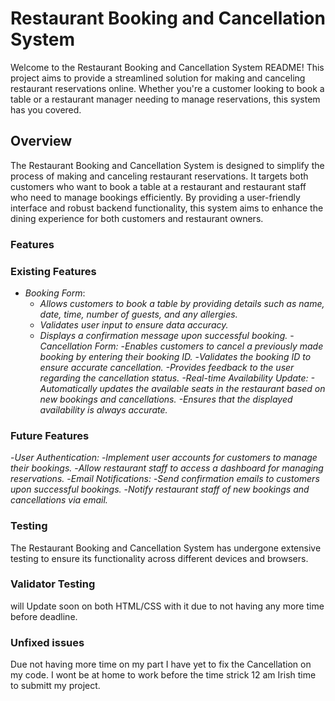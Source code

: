 # Restaurant Booking and Cancellation System

Welcome to the Restaurant Booking and Cancellation System README! This project aims to provide a streamlined solution for making and canceling restaurant reservations online. Whether you're a customer looking to book a table or a restaurant manager needing to manage reservations, this system has you covered.

## Overview
The Restaurant Booking and Cancellation System is designed to simplify the process of making and canceling restaurant reservations. It targets both customers who want to book a table at a restaurant and restaurant staff who need to manage bookings efficiently. By providing a user-friendly interface and robust backend functionality, this system aims to enhance the dining experience for both customers and restaurant owners.

### Features
### Existing Features 
- _Booking Form_:
  - _Allows customers to book a table by providing details such as name, date, time, number of guests, and any allergies._
  - _Validates user input to ensure data accuracy._
  - _Displays a confirmation message upon successful booking._
-_Cancellation Form:_
  -_Enables customers to cancel a previously made booking by entering their booking ID._
  -_Validates the booking ID to ensure accurate cancellation.
  -_Provides feedback to the user regarding the cancellation status._
-_Real-time Availability Update:_
  -_Automatically updates the available seats in the restaurant based on new bookings and cancellations._
  -Ensures that the displayed availability is always accurate._

### Future Features 
-_User Authentication:_ 
  -_Implement user accounts for customers to manage their bookings._
  -_Allow restaurant staff to access a dashboard for managing reservations._
-_Email Notifications:_ 
  -_Send confirmation emails to customers upon successful bookings._
  -_Notify restaurant staff of new bookings and cancellations via email._


### Testing
The Restaurant Booking and Cancellation System has undergone extensive testing to ensure its functionality across different devices and browsers.

### Validator Testing 
will Update soon on both HTML/CSS with it due to not having any more time before deadline. 

### Unfixed issues
Due not having more time on my part I have yet to fix the Cancellation on my code. I wont be at home to work before the time strick 12 am Irish time to submitt my project.

